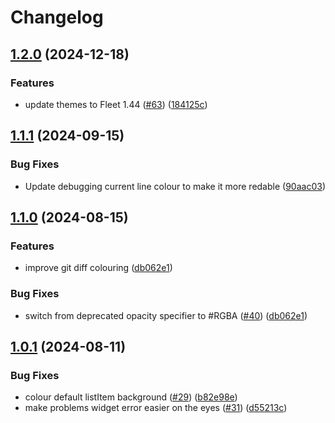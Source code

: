 # Changelog

## [1.2.0](https://github.com/catppuccin/fleet/compare/v1.1.1...v1.2.0) (2024-12-18)


### Features

* update themes to Fleet 1.44 ([#63](https://github.com/catppuccin/fleet/issues/63)) ([184125c](https://github.com/catppuccin/fleet/commit/184125c3eeaa4d977f13edccc95efc6ae654e29d))

## [1.1.1](https://github.com/catppuccin/fleet/compare/v1.1.0...v1.1.1) (2024-09-15)


### Bug Fixes

* Update debugging current line colour to make it more redable ([90aac03](https://github.com/catppuccin/fleet/commit/90aac03ac39a7ebaaec845f59d7b40bbbb97f9bb))

## [1.1.0](https://github.com/catppuccin/fleet/compare/v1.0.1...v1.1.0) (2024-08-15)


### Features

* improve git diff colouring ([db062e1](https://github.com/catppuccin/fleet/commit/db062e16dba7f22fc03a0a46a7e64d4217c53c62))


### Bug Fixes

* switch from deprecated opacity specifier to #RGBA ([#40](https://github.com/catppuccin/fleet/issues/40)) ([db062e1](https://github.com/catppuccin/fleet/commit/db062e16dba7f22fc03a0a46a7e64d4217c53c62))

## [1.0.1](https://github.com/catppuccin/fleet/compare/v1.0.0...v1.0.1) (2024-08-11)


### Bug Fixes

* colour default listItem background ([#29](https://github.com/catppuccin/fleet/issues/29)) ([b82e98e](https://github.com/catppuccin/fleet/commit/b82e98e5772355bdb5ad5557c32d8ace8c82a3bf))
* make problems widget error easier on the eyes ([#31](https://github.com/catppuccin/fleet/issues/31)) ([d55213c](https://github.com/catppuccin/fleet/commit/d55213c06577077807df43c55876a2c562fd2230))
